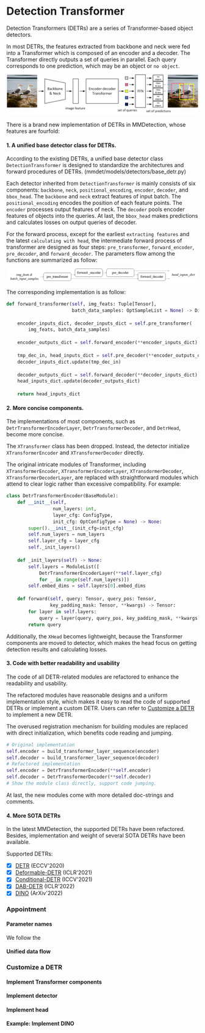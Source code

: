 # Detection Transformer

Detection Transformers (DETRs) are a series of Transformer-based object detectors.

In most DETRs, the features extracted from backbone and neck were fed into a Transformer which is composed of an encoder and a decoder. The Transformer directly outputs a set of queries in parallel. Each query corresponds to one prediction, which may be an object or `no object`.

![DETR_overall](.\DETR_overall.png)

There is a brand new implementation of DETRs in MMDetection, whose features are fourfold:

#### 1. A unified base detector class for DETRs.

According to the existing DETRs, a unified base detector class `DetectionTransformer` is designed to standardize the architectures and forward procedures of DETRs. (mmdet/models/detectors/base_detr.py)

Each detector inherited from `DetectionTransformer` is mainly consists of six components: `backbone`, `neck`, `positional_encoding`, `encoder`, `decoder`, and `bbox_head`. The `backbone` and `neck` extract features of input batch. The `positional_encoding` encodes the position of each feature points. The `encoder` processes output features of neck. The `decoder` pools encoder features of objects into the queries. At last, the `bbox_head` makes predictions and calculates losses on output queries of decoder.

For the forward process, except for the earliest `extracting features` and the latest `calculating with head`, the intermediate forward process of transformer are designed as four steps: `pre_transformer`, `forward_encoder`, `pre_decoder`, and `forward_decoder`. The parameters flow among the functions are summarized as follow:

![DETR_forward_process](.\DETR_forward_process.png)

The corresponding implementation is as follow:

```Python
def forward_transformer(self, img_feats: Tuple[Tensor],
                        batch_data_samples: OptSampleList = None) -> Dict:

    encoder_inputs_dict, decoder_inputs_dict = self.pre_transformer(
        img_feats, batch_data_samples)

    encoder_outputs_dict = self.forward_encoder(**encoder_inputs_dict)

    tmp_dec_in, head_inputs_dict = self.pre_decoder(**encoder_outputs_dict)
    decoder_inputs_dict.update(tmp_dec_in)

    decoder_outputs_dict = self.forward_decoder(**decoder_inputs_dict)
    head_inputs_dict.update(decoder_outputs_dict)

    return head_inputs_dict
```

#### 2. More concise components.

The implementations of most components, such as `DetrTransformerEncoderLayer`, `DetrTransformerDecoder`, and `DetrHead`, become more concise.

The `XTransformer` class has been dropped. Instead, the detector initialize `XTransformerEncoder` and `XTransformerDecoder` directly.

The original intricate modules of Transformer, including `XTransformerEncoder`, `XTransformerEncoderLayer`, `XTransdormerDecoder`, `XTransformerDecoderLayer`, are replaced with straightforward modules which attend to clear logic rather than excessive compatibility. For example:

```Python
class DetrTransformerEncoder(BaseModule):
    def __init__(self,
                 num_layers: int,
                 layer_cfg: ConfigType,
                 init_cfg: OptConfigType = None) -> None:
        super().__init__(init_cfg=init_cfg)
        self.num_layers = num_layers
        self.layer_cfg = layer_cfg
        self._init_layers()

    def _init_layers(self) -> None:
        self.layers = ModuleList([
            DetrTransformerEncoderLayer(**self.layer_cfg)
            for _ in range(self.num_layers)])
        self.embed_dims = self.layers[0].embed_dims

    def forward(self, query: Tensor, query_pos: Tensor,
                key_padding_mask: Tensor, **kwargs) -> Tensor:
        for layer in self.layers:
            query = layer(query, query_pos, key_padding_mask, **kwargs)
        return query
```

Additionally, the `XHead` becomes lightweight, because the Transformer components are moved to detector, which makes the head focus on getting detection results and calculating losses.

#### 3. Code with better readability and usability

The code of all DETR-related modules are refactored to enhance the readability and usability.

The refactored modules have reasonable designs and a uniform implementation style, which makes it easy to read the code of supported DETRs or implement a custom DETR. Users can refer to [Customize a DETR](<>) to implement a new DETR.

The overused registration mechanism for building modules are replaced with direct initialization, which benefits code reading and jumping.

```python
# Original implementation
self.encoder = build_transformer_layer_sequence(encoder)
self.decoder = build_transformer_layer_sequence(decoder)
# Refactored implementation
self.encoder = DetrTransformerEncoder(**self.encoder)
self.decoder = DetrTransformerDecoder(**self.decoder)
# Show the module class directly, support code jumping.
```

At last, the new modules come with more detailed doc-strings and comments.

#### 4. More SOTA DETRs

In the latest MMDetection, the supported DETRs have been refactored. Besides, implementation and weight of several SOTA DETRs have been available.

Supported DETRs:

- [x] [DETR](https://arxiv.org/abs/2005.12872) (ECCV'2020)
- [x] [Deformable-DETR](https://arxiv.org/abs/2010.04159v4) (ICLR'2021)
- [x] [Conditional-DETR](https://arxiv.org/abs/2108.06152v2) (ICCV'2021)
- [x] [DAB-DETR](https://arxiv.org/abs/2201.12329) (ICLR'2022)
- [x] [DINO](https://arxiv.org/abs/2203.03605) (ArXiv'2022)

### Appointment

#### Parameter names

We follow the

#### Unified data flow

### Customize a DETR

#### Implement Transformer components

#### Implement detector

#### Implement head

#### Example: Implement DINO
